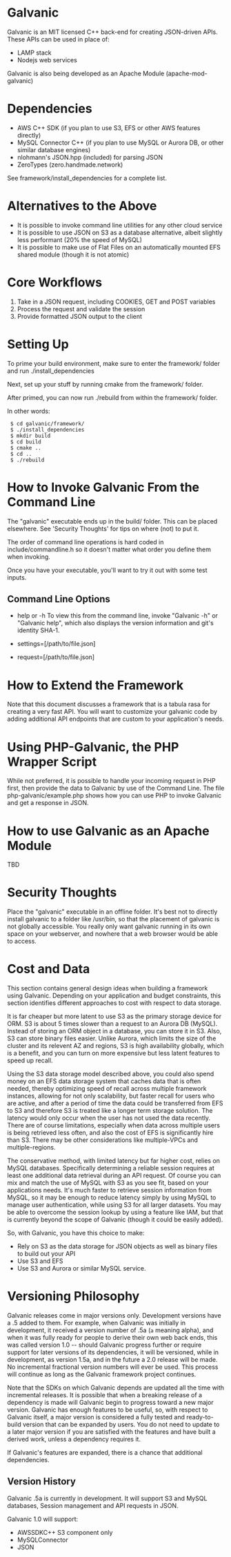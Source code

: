 Galvanic
========

Galvanic is an MIT licensed C++ back-end for creating JSON-driven APIs.  These APIs can be used in place of:

* LAMP stack
* Nodejs web services

Galvanic is also being developed as an Apache Module (apache-mod-galvanic)

Dependencies
============

* AWS C++ SDK (if you plan to use S3, EFS or other AWS features directly)
* MySQL Connector C++ (if you plan to use MySQL or Aurora DB, or other similar database engines)
* nlohmann's JSON.hpp (included) for parsing JSON
* ZeroTypes (zero.handmade.network)

See framework/install_dependencies for a complete list.

Alternatives to the Above
=========================

* It is possible to invoke command line utilities for any other cloud service
* It is possible to use JSON on S3 as a database alternative, albeit slightly less performant (20% the speed of MySQL)
* It is possible to make use of Flat Files on an automatically mounted EFS shared module (though it is not atomic)

Core Workflows
==============

1. Take in a JSON request, including COOKIES, GET and POST variables
2. Process the request and validate the session
3. Provide formatted JSON output to the client

Setting Up
==========

To prime your build environment, make sure to enter the framework/ folder and run ./install_dependencies

Next, set up your stuff by running cmake from the framework/ folder.

After primed, you can now run ./rebuild from within the framework/ folder.

In other words:

```
 $ cd galvanic/framework/
 $ ./install_dependencies
 $ mkdir build
 $ cd build
 $ cmake ..
 $ cd ..
 $ ./rebuild
```

How to Invoke Galvanic From the Command Line
============================================

The "galvanic" executable ends up in the build/ folder.  This can be placed elsewhere.  See 'Security Thoughts' for tips on where (not) to put it.

The order of command line operations is hard coded in include/commandline.h so it doesn't matter what order you define them when invoking.

Once you have your executable, you'll want to try it out with some test inputs.

Command Line Options
--------------------

* help or -h 
  To view this from the command line, invoke "Galvanic -h" or "Galvanic help", which also displays the version information and git's identity SHA-1.

* settings=[/path/to/file.json]

* request=[/path/to/file.json]


How to Extend the Framework
===========================

Note that this document discusses a framework that is a tabula rasa for creating a very fast API.  You will want to customize your galvanic code by adding
additional API endpoints that are custom to your application's needs.


Using PHP-Galvanic, the PHP Wrapper Script
==========================================

While not preferred, it is possible to handle your incoming request in PHP first, then provide the data to Galvanic by use of the Command Line.  The file php-galvanic/example.php shows how you can use PHP to invoke Galvanic and get a response in JSON.

How to use Galvanic as an Apache Module
=======================================

TBD


Security Thoughts
=================

Place the "galvanic" executable in an offline folder.  It's best not to directly install galvanic to a folder like /usr/bin, so that the placement of galvanic is not globally accessible.  You really only want galvanic running in its own space on your webserver, and nowhere that a web browser would be able to access.


Cost and Data
=============

This section contains general design ideas when building a framework using Galvanic.  Depending on your application and budget constraints, this section identifies different approaches to cost with respect to data storage.

It is far cheaper but more latent to use S3 as the primary storage device for ORM.  S3 is about 5 times slower than a request to an Aurora DB (MySQL).  Instead of storing an ORM object in a database, you can store it in S3.  Also, S3 can store binary files easier.  Unlike Aurora, which limits the size of the cluster and its relevent AZ and regions, S3 is high availability globally, which is a benefit, and you can turn on more expensive but less latent features to speed up recall.

Using the S3 data storage model described above, you could also spend money on an EFS data storage system that caches data that is often needed, thereby optimizing speed of recall across multiple framework instances, allowing for not only scalability, but faster recall for users who are active, and after a period of time the data could be transferred from EFS to S3 and therefore S3 is treated like a longer term storage solution.  The latency would only occur when the user has not used the data recently.  There are of course limitations, especially when data across multiple users is being retrieved less often, and also the cost of EFS is significantly hire than S3.  There may be other considerations like multiple-VPCs and multiple-regions.

The conservative method, with limited latency but far higher cost, relies on MySQL databases.  Specifically determining a reliable session requires at least one additional data retrieval during an API request.  Of course you can mix and match the use of MySQL with S3 as you see fit, based on your applications needs.  It's much faster to retrieve session information from MySQL, so it may be enough to reduce latency simply by using MySQL to manage user authentication, while using S3 for all larger datasets.  You may be able to overcome the session lookup by using a feature like IAM, but that is currently beyond the scope of Galvanic (though it could be easily added).

So, with Galvanic, you have this choice to make:
* Rely on S3 as the data storage for JSON objects as well as binary files to build out your API
* Use S3 and EFS
* Use S3 and Aurora or similar MySQL service.


Versioning Philosophy
=====================

Galvanic releases come in major versions only.  Development versions have a .5 added to them.  For example, when Galvanic was initially in development, it received a version number of .5a (`a` meaning alpha), and when it was fully ready for people to derive their own web back ends, this was called version 1.0 -- should Galvanic progress further or require support for later versions of its dependencies, it will be versioned, while in development, as version 1.5a, and in the future a 2.0 release will be made.  No incremental fractional version numbers will ever be used.  This process will continue as long as the Galvanic framework project continues.

Note that the SDKs on which Galvanic depends are updated all the time with incremental releases.  It is possible that when a breaking release of a dependency is made will Galvanic begin to progress toward a new major version.  Galvanic has enough features to be useful, so, with respect to Galvanic itself, a major version is considered a fully tested and ready-to-build version that can be expanded by users.  You do not need to update to a later major version if you are satisfied with the features and have built a derived work, unless a dependency requires it.

If Galvanic's features are expanded, there is a chance that additional dependencies.

Version History
---------------

Galvanic .5a is currently in development.  It will support S3 and MySQL databases, Session management and API requests in JSON.

Galvanic 1.0 will support:
* AWSSDKC++ S3 component only
* MySQLConnector
* JSON
